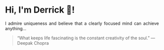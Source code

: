 # Hi, I'm Derrick 👋!
<p align="justify">I admire uniqueness and believe that a clearly focused mind can achieve anything...</p> 
<!-- #quote-start -->
<blockquote>&ldquo;What keeps life fascinating is the constant creativity of the soul.&rdquo; &mdash; <footer>Deepak Chopra</footer></blockquote>
<!-- #quote-end -->
